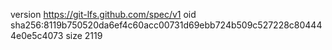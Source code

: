 version https://git-lfs.github.com/spec/v1
oid sha256:8119b750520da6ef4c60acc00731d69ebb724b509c527228c804444e0e5c4073
size 2119
